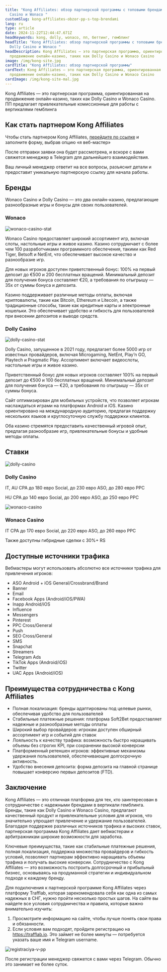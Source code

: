 ```yaml
---
title: "Kong Affiliates: обзор партнерской программы с топовыми брендами Dolly
  Casino и Wonaco "
customSlug: kong-affiliates-obzor-pp-s-top-brendami
lang: ru
type: article
date: 2024-11-22T12:44:47.671Z
headKeywords: kong, dolly, wonaco, пп, беттинг, гемблинг
headTitle: "Kong Affiliates: обзор партнерской программы с топовыми брендами
  Dolly Casino и Wonaco "
headDescription: Kong Affiliates — это партнерская программа, ориентированная на
  продвижение онлайн-казино, таких как Dolly Casino и Wonaco Casino
image: /img/kong-site.jpg
cardTitle: "Kong Affiliates: обзор партнерской программы"
cardText: Kong Affiliates — это партнерская программа, ориентированная на
  продвижение онлайн-казино, таких как Dolly Casino и Wonaco Casino
cardImage: /img/kong-site-mal.jpg
---
```

Kong Affiliates — это партнерская программа, ориентированная на продвижение онлайн-казино, таких как Dolly Casino и Wonaco Casino. ПП предлагает привлекательные комиссионные для работы с вертикалями гемблинга 

## Как стать партнером Kong Affiliates

Чтобы стать партнером Kong Affiliates, [перейдите по ссылке](https://trafflab.io) и заполните форму, выбрав опцию «я веб-мастер» 

После отправки заявки она будет рассмотрена, и вскоре с вами свяжется менеджер в Telegram для дальнейшего взаимодействия. 

Ваш личный менеджер ответит на все вопросы, разъяснит детали и предоставит уникальную партнерскую ссылку для начала работы.

## Бренды 

Wonaco Casino и Dolly Casino — это два онлайн-казино, предлагающие разнообразные игры и бонусы для своих пользователей.

### Wonaco

![wonaco-casino-stat](/img/снимок-экрана-2024-11-22-в-16.13.07.png "Wonaco Casino статистика")

Wonaco Casino предоставляет широкий ассортимент игр, включая слоты, настольные игры и живое казино. Казино сотрудничает с более чем 100 разработчиками программного обеспечения, такими как Red Tiger, Betsoft и NetEnt, что обеспечивает высокое качество и разнообразие игр. 

Для новых игроков доступен приветственный бонус: 100% на первый депозит до €500 и 200 бесплатных вращений. Минимальный депозит для получения бонуса составляет €20, а требования по отыгрышу — 35x от суммы бонуса и депозита. 

Казино поддерживает различные методы оплаты, включая криптовалюты, такие как Bitcoin, Ethereum и Litecoin, а также традиционные способы, такие как кредитные карты и электронные кошельки. Это обеспечивает удобство и гибкость для пользователей при внесении депозитов и выводе средств. 

### Dolly Casino

![dolly-casino-stat](/img/снимок-экрана-2024-11-22-в-16.12.48.png "Dolly Casino статистика")

Dolly Casino, запущенное в 2021 году, предлагает более 5000 игр от известных провайдеров, включая Microgaming, NetEnt, Play’n GO, Playtech и Pragmatic Play. Ассортимент включает видеослоты, настольные игры и живое казино. 

Приветственный бонус для новых игроков составляет 100% на первый депозит до €500 и 100 бесплатных вращений. Минимальный депозит для получения бонуса — €20, а требования по отыгрышу — 35x от суммы бонуса. 

Сайт оптимизирован для мобильных устройств, что позволяет игрокам наслаждаться играми на платформах Android и iOS. Казино ориентировано на международную аудиторию, предлагая поддержку нескольких языков и круглосуточную службу поддержки клиентов. 

Оба казино стремятся предоставить качественный игровой опыт, предлагая разнообразие игр, привлекательные бонусы и удобные методы оплаты.

## Ставки 

![dolly-casino](/img/1-20-.jpg "Dolly Casino")

### Dolly Casino

IT, AU CPA до 180 евро Social, до 230 евро ASO, до 280 евро PPC

HU CPA до 140 евро Social, до 200 евро ASO, до 250 евро PPC

![wonaco-casino](/img/2-14-.jpg "Wonaco Casino")

### Wonaco Casino

IT CPA до 170 евро Social, до 220 евро ASO, до 260 евро PPC

Также доступны гибридные сделки с 30%+ RS 

## Доступные источники трафика

Вебмастеры могут использовать абсолютно все источники трафика для привлечения игроков:

* ASO Android + iOS General/Crossbrand/Brand
* Banner
* Email
* Facebook Apps (Android/iOS/PWA)
* Inapp Android/iOS
* Influence
* Messengers
* Pinterest
* PPC Cross/General
* Push
* SEO Cross/General
* SMS
* Snapchat
* Streamers
* Telegram Ads
* TikTok Apps (Android/iOS)
* Twitter
* UAC Apps (Android/iOS)

## Преимущества сотрудничества с Kong Affiliates

* Полная локализация: бренды адаптированы под целевые рынки, обеспечивая удобство для пользователей
* Стабильные платежные решения: платформа Soft2Bet предоставляет надежные и разнообразные методы оплаты
* Широкий выбор провайдеров: игрокам доступен обширный ассортимент игр и событий для ставок
* Лояльность к качеству трафика: возможность быстро наращивать объемы без строгих KPI, при сохранении высокой конверсии
* Платформенный ретеншен игроков: эффективные механизмы удержания пользователей, обеспечивающие долгосрочную активность.
* Удобство внесения депозита: форма депозита на главной странице повышает конверсию первых депозитов (FTD).

## Заключение 

Kong Affiliates — это отличная платформа для тех, кто заинтересован в сотрудничестве с надежными брендами в вертикали гемблинга. Бренды, такие как Dolly Casino и Wonaco Casino, предлагают качественный продукт и привлекательные условия для игроков, что значительно упрощает привлечение и удержание пользователей. Благодаря поддержке различных источников трафика и высоких ставок, партнерская программа Kong Affiliates дает вебмастерам и арбитражникам широкие возможности для заработка. 

Ключевые преимущества, такие как стабильные платежные решения, полная локализация, поддержка множества провайдеров и гибкость условий, позволяют партнерам эффективно наращивать объемы трафика и получать высокие конверсии. Сотрудничество с Kong Affiliates — это возможность построить долгосрочный и прибыльный бизнес, основываясь на продуманной стратегии и индивидуальном подходе к каждому бренду.

Для подключения к партнерской программе Kong Affiliates через платформу Trafflab, которая зарекомендовала себя как одна из самых надежных в СНГ, нужно пройти несколько простых шагов. На сайте вы найдете все условия сотрудничества и правила, которые важно внимательно изучить:

1. Просмотрите информацию на сайте, чтобы лучше понять свои права и обязанности.
2. Если условия вам подходят, пройдите регистрацию на <https://trafflab.io>. Это займет не более минуты — потребуется указать ваше имя и Telegram username.

![registraciya-v-pp](/img/снимок-экрана-2024-11-22-в-15.59.47.png "Регистрация в пп")

После регистрации менеджер свяжется с вами через Telegram. Обычно это занимает не более суток.